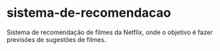 # sistema-de-recomendacao
Sistema de recomendação de filmes da Netflix, onde o objetivo é fazer previsões de sugestões de filmes.
